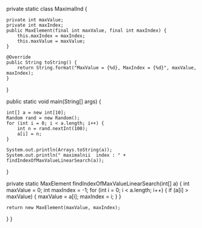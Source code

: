private static class MaximalInd {

    private int maxValue;
    private int maxIndex;
    public MaxElement(final int maxValue, final int maxIndex) {
        this.maxIndex = maxIndex;
        this.maxValue = maxValue;
    }

    @Override
    public String toString() {
        return String.format("MaxValue = {%d}, MaxIndex = {%d}", maxValue, maxIndex);
    }
}

public static void main(String[] args) {

    int[] a = new int[10];
    Random rand = new Random();
    for (int i = 0; i < a.length; i++) {
        int n = rand.nextInt(100);
        a[i] = n;
    }

    System.out.println(Arrays.toString(a));
    System.out.println(" maximalnii  index : " + findIndexOfMaxValueLinearSearch(a));


}

private static MaxElement findIndexOfMaxValueLinearSearch(int[] a) {
    int maxValue = 0;
    int maxIndex = -1;
    for (int i = 0; i < a.length; i++) {
        if (a[i] > maxValue) {
            maxValue = a[i];
            maxIndex = i;
        }
    }

    return new MaxElement(maxValue, maxIndex);
}
}
